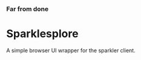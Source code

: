 ### Far from done

Sparklesplore
=============
A simple browser UI wrapper for the sparkler client.
